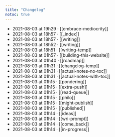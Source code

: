 ```yaml
---
title: "Changelog"
notoc: true
---
```


- 2021-08-03 at 19h29 · [[embrace-mediocrity]]
- 2021-08-03 at 18h57 · [[_index]]
- 2021-08-03 at 18h57 · [[writing]]
- 2021-08-03 at 18h52 · [[writing]]
- 2021-08-03 at 18h51 · [[writing-temp]]
- 2021-08-03 at 01h57 · [[building-this-website]]
- 2021-08-03 at 01h40 · [[roadmap]]
- 2021-08-03 at 01h31 · [[changelog-temp]]
- 2021-08-03 at 01h31 · [[actual-notes-no-toc]]
- 2021-08-03 at 01h31 · [[actual-notes-with-toc]]
- 2021-08-03 at 01h15 · [[pondering]]
- 2021-08-03 at 01h15 · [[extra-push]]
- 2021-08-03 at 01h15 · [[read-queue]]
- 2021-08-03 at 01h15 · [[philo]]
- 2021-08-03 at 01h15 · [[might-publish]]
- 2021-08-03 at 01h15 · [[published]]
- 2021-08-03 at 01h14 · [[ideas]]
- 2021-08-03 at 01h14 · [[wri-prompt]]
- 2021-08-03 at 01h14 · [[come_back]]
- 2021-08-03 at 01h14 · [[in-progress]]
